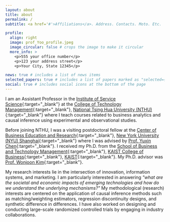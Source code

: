 ```yaml
---
layout: about
title: about
permalink: /
subtitle: <a href='#'>Affiliations</a>. Address. Contacts. Moto. Etc.

profile:
  align: right
  image: prof_Yoo_profile.jpeg
  image_circular: false # crops the image to make it circular
  more_info: >
    <p>555 your office number</p>
    <p>123 your address street</p>
    <p>Your City, State 12345</p>

news: true # includes a list of news items
selected_papers: true # includes a list of papers marked as "selected={true}"
social: true # includes social icons at the bottom of the page
---
```


I am an Assistant Professor in the [Institute of Service Science](https://www.iss.nthu.edu.tw/){:target="_blank"} at the [College of Technology Management](http://www.ctm.nthu.edu.tw/){:target="_blank"}, [National Tsing Hua University (NTHU)](https://nthu-en.site.nthu.edu.tw/){:target="_blank"} where I teach courses related to business analytics and causal inference using experimental and observational studies.

Before joining NTHU, I was a visiting postdoctoral fellow at the [Center of Business Education and Research](https://cber.shanghai.nyu.edu/){:target="_blank"}, [New York University (NYU) Shanghai](https://shanghai.nyu.edu/){:target="_blank"} where I was advised by [Prof. Yuxin Chen](https://shanghai.nyu.edu/academics/faculty/directory/yuxin-chen){:target="_blank"}. I received my Ph.D. from the [School of Business and Technology Management](https://btm.kaist.ac.kr/en/){:target="_blank"}, [KAIST College of Business](https://www.business.kaist.edu/){:target="_blank"}, [KAIST](https://www.kaist.ac.kr/en/){:target="_blank"}. My Ph.D. advisor was [Prof. Wonjoon Kim](https://wjkim.kaist.ac.kr/){:target="_blank"}.

My research interests lie in the intersection of innovation, information systems, and marketing. I am particularly interested in answering _"what are the societal and economic impacts of emerging technologies and how do we understand the underlying mechanisms?"_ My methodological (research) interests are centered on the application of causal inference methods such as matching/weighting estimators, regression discontinuity designs, and synthetic difference in differences. I have also worked on designing and conducting large-scale randomized controlled trials by engaging in industry collaborations.

